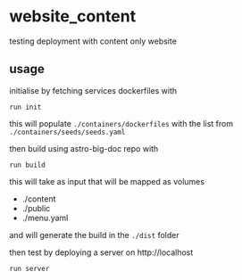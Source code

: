 # website_content
testing deployment with content only website

## usage

initialise by fetching services dockerfiles with

```shell
run init
```
this will populate `./containers/dockerfiles` with the list from `./containers/seeds/seeds.yaml`

then build using astro-big-doc repo with

```shell
run build
```
this will take as input that will be mapped as volumes
- ./content
- ./public
- ./menu.yaml

and will generate the build in the `./dist` folder

then test by deploying a server on http://localhost
```shell
run server
```
